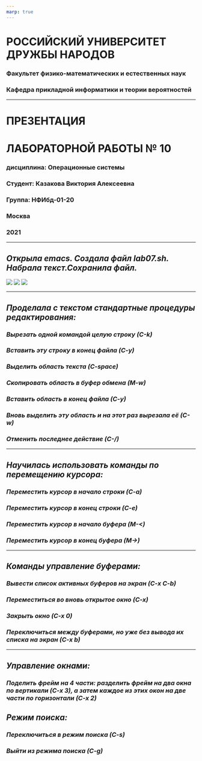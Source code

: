 ```yaml
---
marp: true
---
```

# **РОССИЙСКИЙ УНИВЕРСИТЕТ ДРУЖБЫ НАРОДОВ**

### **Факультет физико-математических и естественных наук**
### **Кафедра прикладной информатики и теории вероятностей**

---

# **ПРЕЗЕНТАЦИЯ** 
# **ЛАБОРАТОРНОЙ РАБОТЫ № 	10**
### дисциплина:	Операционные системы

### Студент: Казакова Виктория Алексеевна 
### Группа: НФИбд-01-20

###  **Москва**
### 2021

---

## ***Открыла emacs. Создала файл lab07.sh. Набрала текст.Сохранила файл.***

![](https://sun9-55.userapi.com/impg/R2WcC2LGQdBTypb0zK8VfXURhWTHKTGNNI9wDg/F4pPmy5sM3k.jpg?size=387x57&quality=96&sign=a869f8840e270b3724f67e245c72bfb6&type=album)
![](https://sun9-17.userapi.com/impg/D_nog9l-qH5DTv_IumsZGFoJ8_8MA1kl2dCvEg/-Ybf_X0asFc.jpg?size=712x133&quality=96&sign=a9e6935e09dac632d1fd7839d6a3f0fd&type=album)
![](https://sun9-7.userapi.com/impg/sEAPi0PHMnNAU0NWyLbfNzW-2vykXzKnQ4TkpA/YoQ9EHPb_0U.jpg?size=690x268&quality=96&sign=275f5bf1a1995c79211deeae29959110&type=album)

---

## ***Проделала с текстом стандартные процедуры редактирования:***
### *Вырезать одной командой целую строку (С-k)*
### *Вставить эту строку в конец файла (C-y)*
### *Выделить область текста (C-space)*
### *Скопировать область в буфер обмена (M-w)*
### *Вставить область в конец файла (С-у)*
### *Вновь выделить эту область и на этот раз вырезала её (C-w)*
### *Отменить последнее действие (C-/)*

---

## ***Научилась использовать команды по перемещению курсора:***

### *Переместить курсор в начало строки (C-a)*
### *Переместить курсор в конец строки (C-e)*
### *Переместить курсор в начало буфера (M-<)*
### *Переместить курсор в конец буфера (M->)*

---

## ***Команды управление буферами:***

### *Вывести список активных буферов на экран (C-x C-b)*
### *Переместиться во вновь открытое окно (C-x)*
### *Закрыть окно (C-x 0)*
### *Переключиться между буферами, но уже без вывода их списка на экран (C-x b)*

---

## ***Управление окнами:***

### *Поделить фрейм на 4 части: разделить фрейм на два окна по вертикали (C-x 3), а затем каждое из этих окон на две части по горизонтали (C-x 2)*

## ***Режим поиска:***

### *Переключиться в режим поиска (C-s)*
### *Выйти из режима поиска (C-g)*